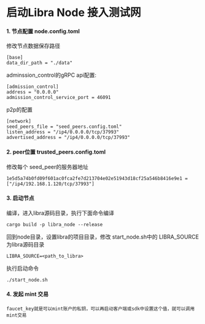 # 启动Libra Node 接入测试网



#### 1. 节点配置 node.config.toml



修改节点数据保存路径

    [base]
    data_dir_path = "./data"


adminssion_control的gRPC api配置:


    [admission_control]
    address = "0.0.0.0"
    admission_control_service_port = 46091

p2p的配置

	[network]
	seed_peers_file = "seed_peers.config.toml"
	listen_address = "/ip4/0.0.0.0/tcp/37993"
	advertised_address = "/ip4/0.0.0.0/tcp/37993"



#### 2. peer位置 trusted_peers.config.toml

修改每个 seed_peer的服务器地址

	1e5d5a74b0fd09f601ac0fca2fe7d213704e02e51943d18cf25a546b8416e9e1 = ["/ip4/192.168.1.120/tcp/37993"]



#### 3. 启动节点

编译，进入libra源码目录，执行下面命令编译

	cargo build -p libra_node --release


回到node目录，设置libra的项目目录，修改 start_node.sh中的 LIBRA_SOURCE 为libra源码目录

	LIBRA_SOURCE=<path_to_libra>

执行启动命令

	./start_node.sh


#### 4. 发起 mint 交易

	faucet_key就是可以mint账户的私钥，可以再启动客户端或sdk中设置这个值，就可以调用mint交易
